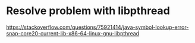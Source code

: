 # Resolve problem with libpthread

https://stackoverflow.com/questions/75921414/java-symbol-lookup-error-snap-core20-current-lib-x86-64-linux-gnu-libpthread
